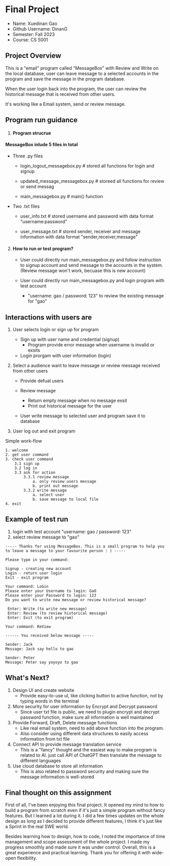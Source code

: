 # Final Project


* Name: Xuedinan Gao
* Github Username: DinanG
* Semester: Fall 2023
* Course: CS 5001 


## Project Overview

This is a "email" program called "MessageBox" with Review and Write on the local database, user can leave message to a selected accounts in the program and save the message in the program database.

When the user login back into the program, the user can review the historical message that is received from other users.

It's working like a Email system, send or review message.


## Program run guidance

1. #### Program strucrue 

#### MessageBox inlude 5 files in total

- Three .py files
    - login_logout_messagebox.py # stored all functions for login and signup

    - updated_message_messagebox.py # storeed all functions for review or send messag 

    - main_messagebox.py # main() function

- Two .txt files
    - user_info.txt # stored username and password with data format "username:password"

    - user_message.txt # stored sender, receiver and message information with data format "sender,receiver,message"
    
2. #### How to run or test program? 
    - User could directly run main_messagebox.py and follow instruction to signup account and send message to the accounts in the system. (Review message won't work, becuase this is new account)

    - User could directly run main_messagebox.py and login program with test account 
        - "username: gao / password: 123" to review the existing message for "gao"

## Interactions with users are

1. User selects login or sign up for program

    - Sign up with user name and credential (signup)
        - Program provide error message when username is invalid or exsits
    - Login prorgam with user information (login)

2. Select a audience want to leave message or review message received from other users

    - Provide defual users
    - Review message
        - Return empty message when no message exsit
        - Print out historical message for the user

    - User write message to selected user and program save it to database

3. User log out and exit program

Simple work-flow

    1. welcome
    2. get user command
    3. check user command
        3.1 sign up
        3.2 log in
        3.3 ask for action
            3.3.1 review message
                a. only review users message
                b. print out message
            3.3.2 write message
                a. select user
                b. save message to local file
    4. exit 

## Example of test run

1. login with test account "username: gao / password: 123"
2. select review message to "gao"

```
----- Thanks for using MessageBox. This is a small program to help you to leave a message to your favourite person : ) -----

Please type in your command:
 
Signup - creating new account 
Login - return user login 
Exit - exit program

Your command: LoGin
Please enter your Username to login: GaO
Please enter your Password to login: 123
Do you want to write new message or review historical message?

 Enter: Write (to write new message)
 Enter: Review (to review historical message)
 Enter: Exit (to exit program)

Your command: ReView

------ You received below message -----

Sender: Jack
Message: Jack say hello to gao

Sender: Peter
Message: Peter say yoyoyo to gao
```


## What's Next?

1. Design UI and create website
    - Provide easy-to-use uI, like clicking button to active function, not by typing words in the terminal
2. More security for user information by Encrypt and Decrypt password
    - Since user txt file is public, we need to plugin encrypt and decrypt password function, make sure all information is well maintained
3. Provide Forward, Draft, Delete message functions
    - Like real email system, need to add above function into the program.
    - Also consider using different data structures to easily access information from txt file
4. Connect API to provide message translation service
    - This is a "fancy" thought and the easiest way to make program is related to AI. just call API of ChatGPT then translate the message to different languages
5. Use cloud database to store all information
    - This is also related to password security and making sure the message information is well-stored


## Final thought on this assignment

First of all, I've been enjoying this final project. It opened my mind to how to build a program from scratch even if it's just a simple program without fancy features. But I learned a lot during it. I did a few times updates on the whole design as long as I decided to provide different features, I think it's just like a Sprint in the real SWE world. 

Besides learning how to design, how to code, I noted the importance of time management and scope assessment of the whole project. I made my progress smoothly and made sure it was under control. Overall, this is a great experience and practical learning. Thank you for offering it with wide-open flexibility.